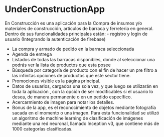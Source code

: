 # UnderConstructionApp

 En Construcción es una aplicación para la Compra de insumos y/o materiales de construcción, artículos de barraca y ferreteria en general.
Dentro de sus funcionalidades principales están: -  registro y login de usuario (Integrando la autenticación de firebase)
- La compra y armado de pedido en la barraca seleccionada
- Agenda de entrega
- Listados de todas las barracas disponibles, donde al seleccionar una podrás ver la lista de productos que esta posee 
- Búsqueda por categoría de producto con el fin de hacer un pre filtro a las infinitas opciones de productos que este sector tiene. 
- Promociones visible es la página principal. 
- Datos de usuarios, cargados una sola vez, y que luego se utilizarán en toda la aplicación , con la opción de ser modificables si el usuario lo desea, de manera permanente o en un pedido específico.
- Acercarmiento de imagen para notar los detalles. 
- Bonus de la app, es el reconocimiento de objetos mediante fotografía sacada en el momento o una imagen. Para esta funcionalidad se utilizó un algoritmo de machine learning de clasificación de imágenes mediante una red neuronal, llamado  Inception v3, que contiene más de 1000 categorías clasificadas.


